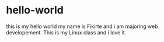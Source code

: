 # hello-world
this is my hello world
my name is Fikirte and i am majoring web developement.
This is my Linux class and i love it.
